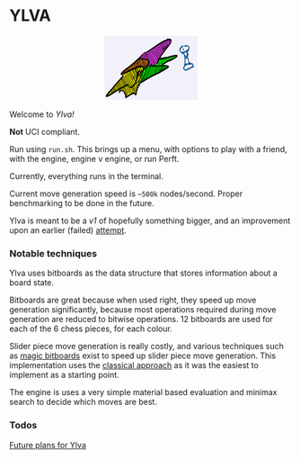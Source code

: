 # YLVA

<p align="center" width="100%">
    <img width="33%" src="ylva.jpg">
</p>

Welcome to *Ylva!*

**Not** UCI compliant. 

Run using `run.sh`. This brings up a menu, with options to play with a friend, with the engine, engine v engine, or run Perft.

Currently, everything runs in the terminal. 

Current move generation speed is `~500k` nodes/second. Proper benchmarking to be done in the future.

Ylva is meant to be a *v1* of hopefully something bigger, and an improvement upon an earlier (failed) [attempt](https://github.com/IlanIwumbwe/BitboardChess/tree/master).

### Notable techniques

Ylva uses bitboards as the data structure that stores information about a board state. 

Bitboards are great because when used right, they speed up move generation significantly, because most operations required during move generation are reduced to bitwise operations. 12 bitboards are used for each of the 6 chess pieces, for each colour. 

Slider piece move generation is really costly, and various techniques such as [magic bitboards](https://www.chessprogramming.org/Magic_Bitboards) exist to speed up slider piece move generation. This implementation uses the [classical approach](https://www.chessprogramming.org/Classical_Approach) as it was the easiest to implement as a starting point.

The engine is uses a very simple material based evaluation and minimax search to decide which moves are best.

### Todos

[Future plans for Ylva](https://github.com/IlanIwumbwe/Ylva/issues/2)
